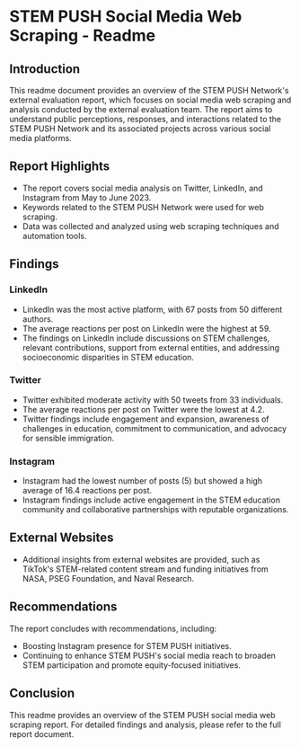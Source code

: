 # STEM PUSH Social Media Web Scraping - Readme

## Introduction

This readme document provides an overview of the STEM PUSH Network's external evaluation report, which focuses on social media web scraping and analysis conducted by the external evaluation team. The report aims to understand public perceptions, responses, and interactions related to the STEM PUSH Network and its associated projects across various social media platforms.

## Report Highlights

- The report covers social media analysis on Twitter, LinkedIn, and Instagram from May to June 2023.
- Keywords related to the STEM PUSH Network were used for web scraping.
- Data was collected and analyzed using web scraping techniques and automation tools.

## Findings

### LinkedIn

- LinkedIn was the most active platform, with 67 posts from 50 different authors.
- The average reactions per post on LinkedIn were the highest at 59.
- The findings on LinkedIn include discussions on STEM challenges, relevant contributions, support from external entities, and addressing socioeconomic disparities in STEM education.

### Twitter

- Twitter exhibited moderate activity with 50 tweets from 33 individuals.
- The average reactions per post on Twitter were the lowest at 4.2.
- Twitter findings include engagement and expansion, awareness of challenges in education, commitment to communication, and advocacy for sensible immigration.

### Instagram

- Instagram had the lowest number of posts (5) but showed a high average of 16.4 reactions per post.
- Instagram findings include active engagement in the STEM education community and collaborative partnerships with reputable organizations.

## External Websites

- Additional insights from external websites are provided, such as TikTok's STEM-related content stream and funding initiatives from NASA, PSEG Foundation, and Naval Research.

## Recommendations

The report concludes with recommendations, including:

- Boosting Instagram presence for STEM PUSH initiatives.
- Continuing to enhance STEM PUSH's social media reach to broaden STEM participation and promote equity-focused initiatives.

## Conclusion

This readme provides an overview of the STEM PUSH social media web scraping report. For detailed findings and analysis, please refer to the full report document.
